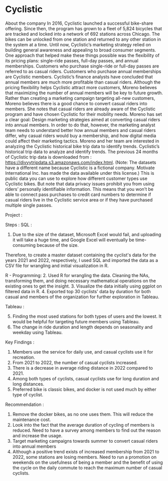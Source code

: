 # Cyclistic
About the company
In 2016, Cyclistic launched a successful bike-share offering. Since then, the program has grown to a fleet of 5,824 bicycles that are tracked and locked into a network of 692 stations across Chicago. The bikes can be unlocked from one station and returned to any other station in the system at a time.
Until now, Cyclistic’s marketing strategy relied on building general awareness and appealing to broad consumer segments. One approach that helped make these things possible was the flexibility of its pricing plans: single-ride passes, full-day passes, and annual memberships. Customers who purchase single-ride or full-day passes are referred to as casual riders. Customers who purchase annual memberships are Cyclistic members.
Cyclistic’s finance analysts have concluded that annual members are much more profitable than casual riders. Although the pricing flexibility helps Cyclistic attract more customers, Moreno believes that maximizing the number of annual members will be key to future growth. Rather than creating a marketing campaign targeting all-new customers, Moreno believes there is a good chance to convert casual riders into members. She notes that casual riders are already aware of the Cyclistic program and have chosen Cyclistic for their mobility needs.
Moreno has set a clear goal: Design marketing strategies aimed at converting casual riders into annual members. In order to do that, however, the marketing analyst team needs to understand better how annual members and casual riders differ, why casual riders would buy a membership, and how digital media could affect their marketing tactics. Moreno and her team are interested in analyzing the Cyclistic historical bike trip data to identify trends.
Cyclistic’s historical trip data to analyze and identify trends. 
The previous 24 months of Cyclistic trip data is downloaded from : 
https://divvytripdata.s3.amazonaws.com/index.html.
(Note: The datasets have a different name because Cyclistic is a fictional company. Motivate International Inc. has made the data available under this license.) 
This is public data you can use to explore how different customer types use Cyclistic bikes. But note that data privacy issues prohibit you from using riders’ personally identifiable information. This means that you won’t be able to connect pass purchases to credit card numbers to determine if casual riders live in the Cyclistic service area or if they have purchased multiple single passes.

Project : 

Steps :
SQL :
1. Due to the size of the dataset, Microsoft Excel would fail, and uploading it will take a huge time, and Google Excel will eventually be time-consuming because of the size.

Therefore, to create a master dataset containing the cyclist's data for the years 2021 and 2022, respectively, I used SQL and imported the data as a CSV file for wrangling and initial visualization in R.

R - Programming:
2. Used R for wrangling the data. Cleaning the NAs, transforming them, and doing necessary mathematical operations  on the existing ones to get the insight. 
3. Visualize the data initially using ggplot on filtered data in R.
4. Exported top 30 cyclists' data by duration for both casual and members of the organization for further exploration in Tableau.

Tableau : 

5. Finding the most used stations for both types of users and the lowest. It would be helpful for targeting future members using Tableau.
6. The change in ride duration and length depends on seasonality and weekday using Tableau.

Key Findings : 

1. Members use the service for daily use, and casual cyclists use it for recreation.
2. From 2021 to 2022, the number of casual cyclists increased.
3. There is a decrease in average riding distance in 2022 compared to 2021.
4. Among both types of cyclists, casual cyclists use for long duration and long distances.
5. Preferred bike is classic bikes, and docker is not used much by either type of cyclist. 

Recommendation : 


1. Remove the docker bikes, as no one uses them. This will reduce the maintenance cost.
2. Look into the fact that the average duration of cycling of members is reduced. Need to have a survey among members to find out the reason and increase the usage.
3. Target marketing campaigns towards summer to convert casual riders into annual members
4. Although a positive trend exists of increased membership from 2021 to 2022, some stations are losing members. Need to run a promotion on weekends on the usefulness of being a member and the benefit of using the cycle on the daily commute to reach the maximum number of casual cyclists. 




